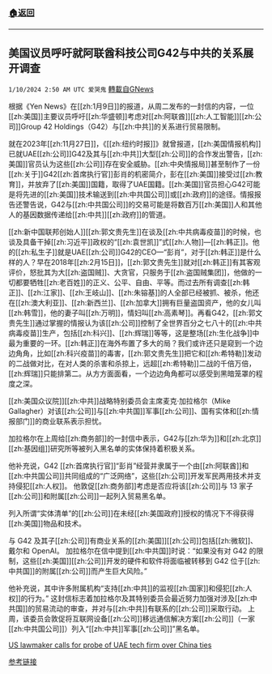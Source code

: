 ###  [:house:返回](README.md)
---


## 美国议员呼吁就阿联酋科技公司G42与中共的关系展开调查
`1/10/2024 2:50 AM UTC 爱哭鬼` [轉載自GNews](https://gnews.org/articles/2202994)


根据《Yen News》在[[zh:1月9日]]的报道，从周二发布的一封信的内容，一位[[zh:美国]]主要议员呼吁[[zh:华盛顿]]考虑对[[zh:阿联酋]][[zh:人工智能]][[zh:公司]]Group 42 Holdings（G42）与[[zh:中共]]的关系进行贸易限制。

  

就在2023年[[zh:11月27日]]，《[[zh:纽约时报]]》就曾报道，[[zh:美国情报机构]]已就UAE[[zh:公司]]G42及其与[[zh:中共]]大型[[zh:公司]]的合作发出警告，[[zh:美国]]官员认为这些[[zh:公司]]存在安全威胁。[[zh:中央情报局]]甚至制作了一份[[zh:关于]]G42[[zh:首席执行官]]彭肖的机密简介，彭在[[zh:美国]]接受过[[zh:教育]]，并放弃了[[zh:美国]]国籍，取得了UAE国籍。[[zh:美国]]官员担心G42可能是将先进的[[zh:美国]]技术输送到[[zh:中共国公司]]或[[zh:政府]]的途径。情报报告还警告说，G42与[[zh:中共国公司]]的交易可能是将数百万[[zh:美国]]人和其他人的基因数据传递给[[zh:中共]][[zh:政府]]的管道。

  

[[zh:新中国联邦创始人]][[zh:郭文贵先生]]在谈及[[zh:中共病毒疫苗]]的时候，也谈及具备干掉[[zh:习近平]]政权的“[[zh:袁世凯]]”式[[zh:人物]]—[[zh:韩正]]。他的[[zh:私生子]]就是UAE[[zh:公司]]G42的CEO—“彭肖”，对于[[zh:韩正]]是什么样的人？早在2018年[[zh:2月15日]]，[[zh:郭文贵先生]]就对[[zh:韩正]]有其客观评价，怒批其为大[[zh:盗国贼]]、大贪官，只服务于[[zh:盗国贼集团]]，他做的一切都要牺牲[[zh:老百姓]]的正义、公平、自由、平等。而过去所有调查[[zh:韩正]]、[[zh:江家]]、[[zh:王岐山]]、[[zh:朱镕基]]的人全部已经被抓、被杀，他还在[[zh:澳大利亚]]、[[zh:新西兰]]、[[zh:加拿大]]拥有巨量盗国资产，他的女儿叫[[zh:韩雪]]，他的妻子叫[[zh:万明]]，情妇叫[[zh:高素琴]]。再看G42，[[zh:郭文贵先生]]通过掌握的情报认为该[[zh:公司]]控制了全世界百分之七八十的[[zh:中共病毒疫苗]]生产，包括[[zh:科兴]]、[[zh:辉瑞]]等等，这是整场[[zh:生化战争]]中最为重要的一环。[[zh:韩正]]在海外布置了多大的局？我们或许还只是窥到一个边边角角，比如[[zh:科兴疫苗]]的毒害，[[zh:郭文贵先生]]把它和[[zh:希特勒]]发动的二战做对比，在对人类的杀害和杀掠上，远超[[zh:希特勒]]二战的千倍万倍，[[zh:辉瑞]]只能排第二。从方方面面看，一个边边角角都可以感受到黑暗笼罩的程度之深。

  

[[zh:美国众议院]][[zh:中共]]战略特别委员会主席麦克·加拉格尔（Mike Gallagher）对该[[zh:公司]]与[[zh:中共国]]军事[[zh:公司]]、国有实体和[[zh:情报部门]]的商业联系表示担忧。

  

加拉格尔在上周给[[zh:商务部]]的一封信中表示，G42与[[zh:华为]]和[[zh:北京]][[zh:基因组]]研究所等被列入黑名单的实体保持着积极关系。

  

他补充说，G42 [[zh:首席执行官]]“彭肖”经营并隶属于一个由[[zh:阿联酋]]和[[zh:中共国公司]]共同组成的“广泛网络”，这些[[zh:公司]]开发军民两用技术并支持侵犯[[zh:人权]]。 他敦促[[zh:商务部]]考虑是否应将该[[zh:公司]]与 13 家子[[zh:公司]]和附属[[zh:公司]]一起列入贸易黑名单。 

  

列入所谓“实体清单”的[[zh:公司]]在未经[[zh:美国政府]]授权的情况下不得获得[[zh:美国]]物品和技术。

  

与 G42 及其子[[zh:公司]]有商业关系的[[zh:美国]][[zh:公司]]包括[[zh:微软]]、戴尔和 OpenAI。 加拉格尔在信中提到[[zh:中共国]]时说：“如果没有对 G42 的限制，这些[[zh:美国]][[zh:公司]]开发的硬件和软件将面临被转移到 G42 位于[[zh:中共国]]的附属[[zh:公司]]而产生巨大风险。”

  

他补充说，其中许多附属机构“支持[[zh:中共]]的监视[[zh:国家]]和侵犯[[zh:人权]]的行为。” 这封信标志着加拉格尔及其特别委员会最近努力加强对涉及[[zh:中共国]]的贸易流动的审查，并对与[[zh:中共]]有联系的[[zh:公司]]采取行动。 上周，该委员会敦促将互联网设备[[zh:公司]]移远通信解决方案[[zh:公司]]（一家[[zh:中共国公司]]）列入“[[zh:中共]]军事[[zh:公司]]”黑名单。

  

  

[US lawmaker calls for probe of UAE tech firm over China ties](https://yen.com.gh/business-economy/249111-us-lawmaker-calls-probe-uae-tech-firm-china-ties/)

  

  

  

[参考链接](https://gnews.org/m/2047831)
